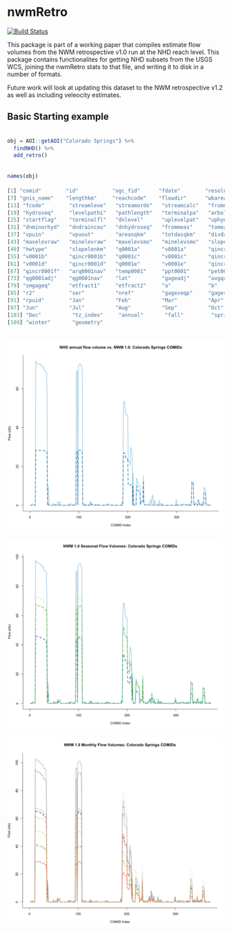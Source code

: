 # nwmRetro

[![Build Status](https://travis-ci.org/mikejohnson51/nwmRetro.svg?branch=master)](https://travis-ci.org/mikejohnson51/nwmRetro)

This package is part of a working paper that compiles estimate flow volumes from the NWM retrospective v1.0 run at the NHD reach level. This package contains functionalites for  getting NHD subsets from the USGS WCS, joining the nwmRetro stats to that file, and writing it to disk in a number of formats. 

Future work will look at updating this dataset to the NWM retrospective v1.2 as well as including veleocity estimates.

## Basic Starting example

```r

obj = AOI::getAOI("Colorado Springs") %>% 
  findNHD() %>% 
  add_retro()
```

```r

names(obj)

[1] "comid"        "id"           "ogc_fid"      "fdate"        "resolution"   "gnis_id"     
[7] "gnis_name"    "lengthkm"     "reachcode"    "flowdir"      "wbareacomi"   "ftype"       
[13] "fcode"        "streamleve"   "streamorde"   "streamcalc"   "fromnode"     "tonode"      
[19] "hydroseq"     "levelpathi"   "pathlength"   "terminalpa"   "arbolatesu"   "divergence"  
[25] "startflag"    "terminalfl"   "dnlevel"      "uplevelpat"   "uphydroseq"   "dnlevelpat"  
[31] "dnminorhyd"   "dndraincou"   "dnhydroseq"   "frommeas"     "tomeas"       "rtndiv"      
[37] "vpuin"        "vpuout"       "areasqkm"     "totdasqkm"    "divdasqkm"    "hwnodesqkm"  
[43] "maxelevraw"   "minelevraw"   "maxelevsmo"   "minelevsmo"   "slope"        "elevfixed"   
[49] "hwtype"       "slopelenkm"   "q0001a"       "v0001a"       "qincr0001a"   "q0001b"      
[55] "v0001b"       "qincr0001b"   "q0001c"       "v0001c"       "qincr0001c"   "q0001d"      
[61] "v0001d"       "qincr0001d"   "q0001e"       "v0001e"       "qincr0001e"   "q0001f"      
[67] "qincr0001f"   "arq0001nav"   "temp0001"     "ppt0001"      "pet0001"      "qloss0001"   
[73] "qg0001adj"    "qg0001nav"    "lat"          "gageadj"      "avgqadj"      "smgageid"    
[79] "smgageq"      "etfract1"     "etfract2"     "a"            "b"            "bcf"         
[85] "r2"           "ser"          "nref"         "gageseqp"     "gageseq"      "shape_length"
[91] "rpuid"        "Jan"          "Feb"          "Mar"          "Apr"          "May"         
[97] "Jun"          "Jul"          "Aug"          "Sep"          "Oct"          "Nov"         
[103] "Dec"          "tz_index"     "annual"       "fall"         "spring"       "summer"      
[109] "winter"       "geometry"    

```

<br>
<img src="man/figures/nhdVSnwm.png" width=500 />
<br>

<br>
<img src="man/figures/seasonal.png" width=500 />
<br>

<br>
<img src="man/figures/monthly.png" width=500 />
<br>

